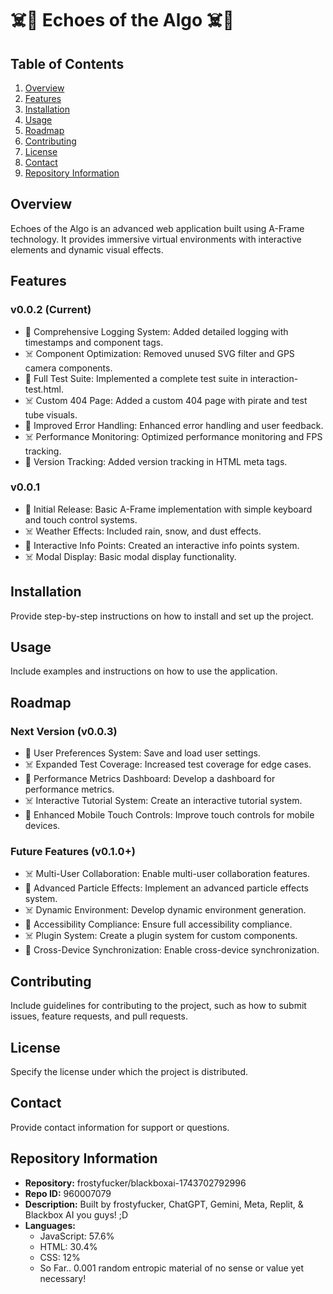 # ☠️🧪 Echoes of the Algo ☠️🧪

## Table of Contents
1. [Overview](#overview)
2. [Features](#features)
3. [Installation](#installation)
4. [Usage](#usage)
5. [Roadmap](#roadmap)
6. [Contributing](#contributing)
7. [License](#license)
8. [Contact](#contact)
9. [Repository Information](#repository-information)

## Overview
Echoes of the Algo is an advanced web application built using A-Frame technology. It provides immersive virtual environments with interactive elements and dynamic visual effects.

## Features
### v0.0.2 (Current)
- 🧪 Comprehensive Logging System: Added detailed logging with timestamps and component tags.
- ☠️ Component Optimization: Removed unused SVG filter and GPS camera components.
- 🧪 Full Test Suite: Implemented a complete test suite in interaction-test.html.
- ☠️ Custom 404 Page: Added a custom 404 page with pirate and test tube visuals.
- 🧪 Improved Error Handling: Enhanced error handling and user feedback.
- ☠️ Performance Monitoring: Optimized performance monitoring and FPS tracking.
- 🧪 Version Tracking: Added version tracking in HTML meta tags.

### v0.0.1
- 🧪 Initial Release: Basic A-Frame implementation with simple keyboard and touch control systems.
- ☠️ Weather Effects: Included rain, snow, and dust effects.
- 🧪 Interactive Info Points: Created an interactive info points system.
- ☠️ Modal Display: Basic modal display functionality.

## Installation
Provide step-by-step instructions on how to install and set up the project.

## Usage
Include examples and instructions on how to use the application.

## Roadmap
### Next Version (v0.0.3)
- 🧪 User Preferences System: Save and load user settings.
- ☠️ Expanded Test Coverage: Increased test coverage for edge cases.
- 🧪 Performance Metrics Dashboard: Develop a dashboard for performance metrics.
- ☠️ Interactive Tutorial System: Create an interactive tutorial system.
- 🧪 Enhanced Mobile Touch Controls: Improve touch controls for mobile devices.

### Future Features (v0.1.0+)
- ☠️ Multi-User Collaboration: Enable multi-user collaboration features.
- 🧪 Advanced Particle Effects: Implement an advanced particle effects system.
- ☠️ Dynamic Environment: Develop dynamic environment generation.
- 🧪 Accessibility Compliance: Ensure full accessibility compliance.
- ☠️ Plugin System: Create a plugin system for custom components.
- 🧪 Cross-Device Synchronization: Enable cross-device synchronization.

## Contributing
Include guidelines for contributing to the project, such as how to submit issues, feature requests, and pull requests.

## License
Specify the license under which the project is distributed.

## Contact
Provide contact information for support or questions.

## Repository Information
- **Repository:** frostyfucker/blackboxai-1743702792996
- **Repo ID:** 960007079
- **Description:** Built by frostyfucker, ChatGPT, Gemini, Meta, Replit, & Blackbox AI you guys! ;D
- **Languages:**
    - JavaScript: 57.6%
    - HTML: 30.4%
    - CSS: 12%
    - So Far.. 0.001 random entropic material of no sense or value yet necessary! 
